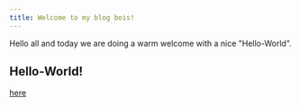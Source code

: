 ```yaml
---
title: Welcome to my blog bois!
---
```


Hello all and today we are doing a warm welcome with a nice "Hello-World". 
## Hello-World!
[here](https://joplin.raneydazed.com)
